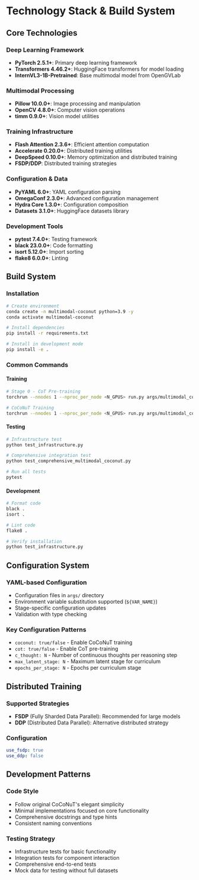 # Technology Stack & Build System

## Core Technologies

### Deep Learning Framework
- **PyTorch 2.5.1+**: Primary deep learning framework
- **Transformers 4.46.2+**: HuggingFace transformers for model loading
- **InternVL3-1B-Pretrained**: Base multimodal model from OpenGVLab

### Multimodal Processing
- **Pillow 10.0.0+**: Image processing and manipulation
- **OpenCV 4.8.0+**: Computer vision operations
- **timm 0.9.0+**: Vision model utilities

### Training Infrastructure
- **Flash Attention 2.3.6+**: Efficient attention computation
- **Accelerate 0.20.0+**: Distributed training utilities
- **DeepSpeed 0.10.0+**: Memory optimization and distributed training
- **FSDP/DDP**: Distributed training strategies

### Configuration & Data
- **PyYAML 6.0+**: YAML configuration parsing
- **OmegaConf 2.3.0+**: Advanced configuration management
- **Hydra Core 1.3.0+**: Configuration composition
- **Datasets 3.1.0+**: HuggingFace datasets library

### Development Tools
- **pytest 7.4.0+**: Testing framework
- **black 23.0.0+**: Code formatting
- **isort 5.12.0+**: Import sorting
- **flake8 6.0.0+**: Linting

## Build System

### Installation
```bash
# Create environment
conda create -n multimodal-coconut python=3.9 -y
conda activate multimodal-coconut

# Install dependencies
pip install -r requirements.txt

# Install in development mode
pip install -e .
```

### Common Commands

#### Training
```bash
# Stage 0 - CoT Pre-training
torchrun --nnodes 1 --nproc_per_node <N_GPUS> run.py args/multimodal_cot.yaml

# CoCoNuT Training
torchrun --nnodes 1 --nproc_per_node <N_GPUS> run.py args/multimodal_coconut.yaml
```

#### Testing
```bash
# Infrastructure test
python test_infrastructure.py

# Comprehensive integration test
python test_comprehensive_multimodal_coconut.py

# Run all tests
pytest
```

#### Development
```bash
# Format code
black .
isort .

# Lint code
flake8 .

# Verify installation
python test_infrastructure.py
```

## Configuration System

### YAML-based Configuration
- Configuration files in `args/` directory
- Environment variable substitution supported (`${VAR_NAME}`)
- Stage-specific configuration updates
- Validation with type checking

### Key Configuration Patterns
- `coconut: true/false` - Enable CoCoNuT training
- `cot: true/false` - Enable CoT pre-training
- `c_thought: N` - Number of continuous thoughts per reasoning step
- `max_latent_stage: N` - Maximum latent stage for curriculum
- `epochs_per_stage: N` - Epochs per curriculum stage

## Distributed Training

### Supported Strategies
- **FSDP** (Fully Sharded Data Parallel): Recommended for large models
- **DDP** (Distributed Data Parallel): Alternative distributed strategy

### Configuration
```yaml
use_fsdp: true
use_ddp: false
```

## Development Patterns

### Code Style
- Follow original CoCoNuT's elegant simplicity
- Minimal implementations focused on core functionality
- Comprehensive docstrings and type hints
- Consistent naming conventions

### Testing Strategy
- Infrastructure tests for basic functionality
- Integration tests for component interaction
- Comprehensive end-to-end tests
- Mock data for testing without full datasets